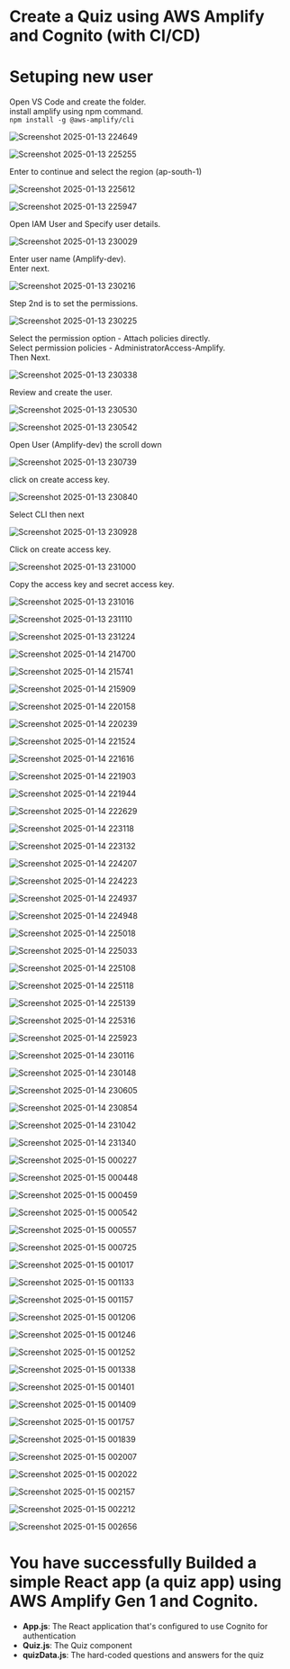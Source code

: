 # Create a Quiz using AWS Amplify and Cognito (with CI/CD)

# Setuping new user
Open VS Code and create the folder.<br>
install amplify using npm command.<br>
`npm install -g @aws-amplify/cli`

![Screenshot 2025-01-13 224649](https://github.com/user-attachments/assets/84852616-b793-4b42-8087-ab0a26c68393)

![Screenshot 2025-01-13 225255](https://github.com/user-attachments/assets/ebbdab6c-9ee9-400c-a156-22b6b9222c58)

Enter to continue and select the region (ap-south-1)<br>

![Screenshot 2025-01-13 225612](https://github.com/user-attachments/assets/ebd6a6be-f3dd-4d0e-b3ae-bbf4bc80913d)

![Screenshot 2025-01-13 225947](https://github.com/user-attachments/assets/8e918f3a-cf13-4f0f-a2c1-e69ba245ab00)

Open IAM User and Specify user details.<br>

![Screenshot 2025-01-13 230029](https://github.com/user-attachments/assets/7eacea3a-4aa5-46cf-8004-38bf7fe0d83a)

Enter user name (Amplify-dev).<br>
Enter next.<br>

![Screenshot 2025-01-13 230216](https://github.com/user-attachments/assets/edee375f-3437-4dce-b907-3371e2860af5)

Step 2nd is to set the permissions.<br>

![Screenshot 2025-01-13 230225](https://github.com/user-attachments/assets/fb72e772-d0ef-4a0d-a4ed-096da224d691)

Select the permission option - Attach policies directly.<br>
Select permission policies - AdministratorAccess-Amplify.<br>
Then Next.<br>

![Screenshot 2025-01-13 230338](https://github.com/user-attachments/assets/7dc7bd7d-d54b-440a-b883-e9559370c6f1)

Review and create the user.<br>

![Screenshot 2025-01-13 230530](https://github.com/user-attachments/assets/49673f0a-8b2b-4b3d-9fbf-312a4cdfa308)

![Screenshot 2025-01-13 230542](https://github.com/user-attachments/assets/40e6a255-adca-4178-99d8-aeb19adf9520)

Open User (Amplify-dev) the scroll down <br>

![Screenshot 2025-01-13 230739](https://github.com/user-attachments/assets/011825a9-3761-4e03-9c04-7ccf9cc9449e)

click on create access key. <br>

![Screenshot 2025-01-13 230840](https://github.com/user-attachments/assets/4125ab25-7f35-4945-8922-3cf7370c9996)

Select CLI then next <br>

![Screenshot 2025-01-13 230928](https://github.com/user-attachments/assets/fbd08103-6cfa-482b-a8f8-c3f8c7689922)

Click on create access key. <br>

![Screenshot 2025-01-13 231000](https://github.com/user-attachments/assets/af32f0ac-21ab-480f-9aca-9780001aab84)

Copy the access key and secret access key. <br>

![Screenshot 2025-01-13 231016](https://github.com/user-attachments/assets/f4690729-8f74-400c-9624-b2804e3834d7)


![Screenshot 2025-01-13 231110](https://github.com/user-attachments/assets/62d374de-462c-4b2f-b0ad-98e14bf11d0d)

![Screenshot 2025-01-13 231224](https://github.com/user-attachments/assets/7ce1e2ea-bf5c-4877-954b-18a73e74413e)

![Screenshot 2025-01-14 214700](https://github.com/user-attachments/assets/bf7aff26-b126-4b80-a4c7-f5674d67486f)

![Screenshot 2025-01-14 215741](https://github.com/user-attachments/assets/35c9dbdb-4c9a-473a-ad1f-212e5c70d8e6)

![Screenshot 2025-01-14 215909](https://github.com/user-attachments/assets/246a1a8a-15a7-4d38-957a-8dbe6d37db16)

![Screenshot 2025-01-14 220158](https://github.com/user-attachments/assets/109fc7fd-9cc4-4667-bded-3935f7a77102)

![Screenshot 2025-01-14 220239](https://github.com/user-attachments/assets/e43b2df5-5125-4d13-82d7-77fcac3dfd26)

![Screenshot 2025-01-14 221524](https://github.com/user-attachments/assets/b26ad4d9-90ba-4349-ad16-81cb5bec2a81)

![Screenshot 2025-01-14 221616](https://github.com/user-attachments/assets/8b001cac-f668-4257-9401-caf46d09303f)

![Screenshot 2025-01-14 221903](https://github.com/user-attachments/assets/2c834182-357c-4ab0-a3d4-8d4cb0fef35e)

![Screenshot 2025-01-14 221944](https://github.com/user-attachments/assets/8256f208-e398-4c3a-b405-9eeedd725a72)

![Screenshot 2025-01-14 222629](https://github.com/user-attachments/assets/f8a26ec6-845b-4873-9585-f55f99747e7b)

![Screenshot 2025-01-14 223118](https://github.com/user-attachments/assets/3dc0a2cc-1d91-4251-94f8-16319463e769)

![Screenshot 2025-01-14 223132](https://github.com/user-attachments/assets/0d500045-76e7-4c57-b4e5-1ad7afdff609)

![Screenshot 2025-01-14 224207](https://github.com/user-attachments/assets/6fc0a147-b51d-4428-878a-ff77d8420a26)

![Screenshot 2025-01-14 224223](https://github.com/user-attachments/assets/64f196bd-b154-445a-a451-11b06c79d25b)

![Screenshot 2025-01-14 224937](https://github.com/user-attachments/assets/210af764-b63e-4148-8e39-151d0657b4fc)

![Screenshot 2025-01-14 224948](https://github.com/user-attachments/assets/b2fcd7d2-e9af-4c1d-81dc-e65c269e57fa)

![Screenshot 2025-01-14 225018](https://github.com/user-attachments/assets/df10e5f7-647a-4ee7-8e51-b3634408b5c9)

![Screenshot 2025-01-14 225033](https://github.com/user-attachments/assets/4245ec4e-0a34-4c6b-8217-00c9b8102a00)

![Screenshot 2025-01-14 225108](https://github.com/user-attachments/assets/f4097819-f11a-44b4-87be-8b882d542082)

![Screenshot 2025-01-14 225118](https://github.com/user-attachments/assets/4b202229-1813-4c9c-b251-073b9f530234)

![Screenshot 2025-01-14 225139](https://github.com/user-attachments/assets/0ecee7d0-00d3-4e82-bc59-c08f73c189e1)

![Screenshot 2025-01-14 225316](https://github.com/user-attachments/assets/425acf96-8333-44cb-9c60-180d009205f9)

![Screenshot 2025-01-14 225923](https://github.com/user-attachments/assets/c13bc793-23e4-4153-a5cf-91277ee68317)

![Screenshot 2025-01-14 230116](https://github.com/user-attachments/assets/a01a2e9c-2f3e-4119-a27f-1b3e3bb3a11e)

![Screenshot 2025-01-14 230148](https://github.com/user-attachments/assets/ac5710ca-25aa-4df5-a130-c5c014f3b747)

![Screenshot 2025-01-14 230605](https://github.com/user-attachments/assets/3bd8b26a-02fc-4917-a9e9-079285e41581)

![Screenshot 2025-01-14 230854](https://github.com/user-attachments/assets/a16bc454-7300-4a1c-8af4-29482906896d)

![Screenshot 2025-01-14 231042](https://github.com/user-attachments/assets/204e7766-ef95-4492-9d81-210095bebe71)

![Screenshot 2025-01-14 231340](https://github.com/user-attachments/assets/ac7fe999-f29e-433a-a4d3-b985a80b3c11)

![Screenshot 2025-01-15 000227](https://github.com/user-attachments/assets/2741a719-4277-4e76-8135-b8f10c14500c)

![Screenshot 2025-01-15 000448](https://github.com/user-attachments/assets/b5b00555-676e-4740-9390-518eb2162597)

![Screenshot 2025-01-15 000459](https://github.com/user-attachments/assets/b9a1743f-7c75-4849-80e5-8a5a45935ca9)

![Screenshot 2025-01-15 000542](https://github.com/user-attachments/assets/d9b3b713-866d-4fdf-b0ab-8d2e4a15a6b7)

![Screenshot 2025-01-15 000557](https://github.com/user-attachments/assets/dd847e9d-9fbd-4928-a18d-b2a87ee23d0c)

![Screenshot 2025-01-15 000725](https://github.com/user-attachments/assets/0365140a-1c08-4817-a57f-1968537bab50)

![Screenshot 2025-01-15 001017](https://github.com/user-attachments/assets/d7545e04-acad-46e2-9177-296e05d4e1dd)

![Screenshot 2025-01-15 001133](https://github.com/user-attachments/assets/342d06f4-e267-4329-b1cc-cdd76e4898a4)

![Screenshot 2025-01-15 001157](https://github.com/user-attachments/assets/a280e027-49c9-41fb-8a43-6364aa7b4ba6)

![Screenshot 2025-01-15 001206](https://github.com/user-attachments/assets/2a342bed-2d2c-4799-8525-3440ff8e161d)

![Screenshot 2025-01-15 001246](https://github.com/user-attachments/assets/a986ac5f-5315-4bd4-b91d-47e1b7e15374)

![Screenshot 2025-01-15 001252](https://github.com/user-attachments/assets/27bf679d-e863-42e5-9daa-cb3736fc400a)

![Screenshot 2025-01-15 001338](https://github.com/user-attachments/assets/2228fab8-e809-4bbf-a2d7-f2ab66cac0c4)

![Screenshot 2025-01-15 001401](https://github.com/user-attachments/assets/500d4501-a2cb-44c1-bb49-f6dd4d063546)

![Screenshot 2025-01-15 001409](https://github.com/user-attachments/assets/ba039450-6b3b-4085-8f86-1e43a8c3414c)

![Screenshot 2025-01-15 001757](https://github.com/user-attachments/assets/096c0e86-39f8-451f-a59d-1c8bdc17d12f)

![Screenshot 2025-01-15 001839](https://github.com/user-attachments/assets/2a34f92f-76c7-4c12-b181-1a2531c2772f)

![Screenshot 2025-01-15 002007](https://github.com/user-attachments/assets/8d7793fa-8ba9-461a-84f7-225378aa1ba8)

![Screenshot 2025-01-15 002022](https://github.com/user-attachments/assets/753371da-c0ce-4e1d-b7b0-51935f2372f7)

![Screenshot 2025-01-15 002157](https://github.com/user-attachments/assets/e86f0caa-09a7-4ba4-851b-eddb41eeaa55)

![Screenshot 2025-01-15 002212](https://github.com/user-attachments/assets/2a9dce7a-af65-4694-be1e-5c68c735f37a)

![Screenshot 2025-01-15 002656](https://github.com/user-attachments/assets/a21cd15c-4f57-4296-ad48-9d8b190a0b18)

# You have successfully Builded a simple React app (a quiz app) using AWS Amplify Gen 1 and Cognito.

- **App.js**: The React application that's configured to use Cognito for authentication
- **Quiz.js**: The Quiz component
- **quizData.js**: The hard-coded questions and answers for the quiz


